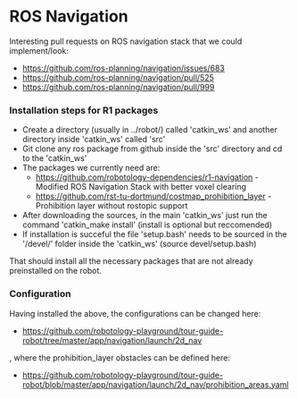 # ROS Navigation

Interesting pull requests on ROS navigation stack that we could implement/look:

- https://github.com/ros-planning/navigation/issues/683
- https://github.com/ros-planning/navigation/pull/525
- https://github.com/ros-planning/navigation/pull/999



### Installation steps for R1 packages

- Create a directory (usually in ../robot/) called 'catkin_ws' and another directory inside 'catkin_ws' called 'src'
- Git clone any ros package from github inside the 'src' directory and cd to the 'catkin_ws'
- The packages we currently need are:
  - https://github.com/robotology-dependencies/r1-navigation - Modified ROS Navigation Stack with better voxel clearing
  - https://github.com/rst-tu-dortmund/costmap_prohibition_layer - Prohibition layer without rostopic support
- After downloading the sources, in the main 'catkin_ws' just run the command 'catkin_make install' (install is optional but reccomended)
- If installation is succeful the file 'setup.bash' needs to be sourced in the '/devel/' folder inside the 'catkin_ws' (source devel/setup.bash)

That should install all the necessary packages that are not already preinstalled on the robot.



### Configuration

Having installed the above, the configurations can be changed here:
  - https://github.com/robotology-playground/tour-guide-robot/tree/master/app/navigation/launch/2d_nav

, where the prohibition_layer obstacles can be defined here:
  - https://github.com/robotology-playground/tour-guide-robot/blob/master/app/navigation/launch/2d_nav/prohibition_areas.yaml
